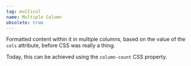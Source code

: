 ```yaml
---
tag: multicol
name: Multiple Column
obsolete: true
---
```


Formatted content within it in multiple columns, based on the value of the `cols` attribute, before CSS was really a thing.

Today, this can be achieved using the `column-count` CSS property.
